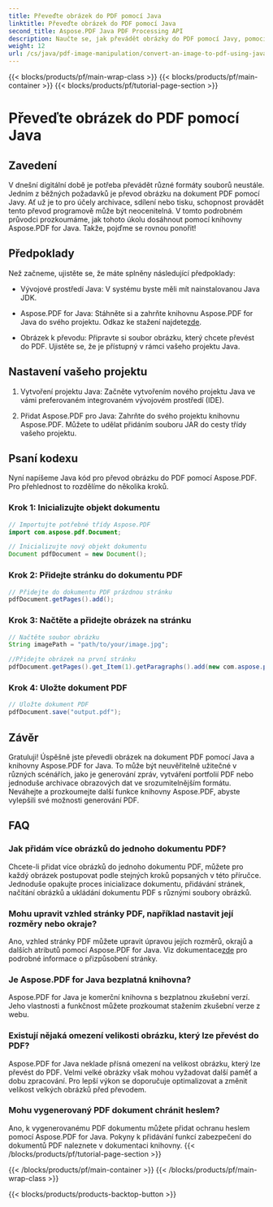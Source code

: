 ```yaml
---
title: Převeďte obrázek do PDF pomocí Java
linktitle: Převeďte obrázek do PDF pomocí Java
second_title: Aspose.PDF Java PDF Processing API
description: Naučte se, jak převádět obrázky do PDF pomocí Javy, pomocí tohoto komplexního průvodce. Zahrnuty podrobné pokyny a příklady kódu.
weight: 12
url: /cs/java/pdf-image-manipulation/convert-an-image-to-pdf-using-java/
---
```


{{< blocks/products/pf/main-wrap-class >}}
{{< blocks/products/pf/main-container >}}
{{< blocks/products/pf/tutorial-page-section >}}

# Převeďte obrázek do PDF pomocí Java


## Zavedení

V dnešní digitální době je potřeba převádět různé formáty souborů neustále. Jedním z běžných požadavků je převod obrázku na dokument PDF pomocí Javy. Ať už je to pro účely archivace, sdílení nebo tisku, schopnost provádět tento převod programově může být neocenitelná. V tomto podrobném průvodci prozkoumáme, jak tohoto úkolu dosáhnout pomocí knihovny Aspose.PDF for Java. Takže, pojďme se rovnou ponořit!

## Předpoklady

Než začneme, ujistěte se, že máte splněny následující předpoklady:

- Vývojové prostředí Java: V systému byste měli mít nainstalovanou Java JDK.

-  Aspose.PDF for Java: Stáhněte si a zahrňte knihovnu Aspose.PDF for Java do svého projektu. Odkaz ke stažení najdete[zde](https://releases.aspose.com/pdf/java/).

- Obrázek k převodu: Připravte si soubor obrázku, který chcete převést do PDF. Ujistěte se, že je přístupný v rámci vašeho projektu Java.

## Nastavení vašeho projektu

1. Vytvoření projektu Java: Začněte vytvořením nového projektu Java ve vámi preferovaném integrovaném vývojovém prostředí (IDE).

2. Přidat Aspose.PDF pro Java: Zahrňte do svého projektu knihovnu Aspose.PDF. Můžete to udělat přidáním souboru JAR do cesty třídy vašeho projektu.

## Psaní kodexu

Nyní napíšeme Java kód pro převod obrázku do PDF pomocí Aspose.PDF. Pro přehlednost to rozdělíme do několika kroků.

### Krok 1: Inicializujte objekt dokumentu

```java
// Importujte potřebné třídy Aspose.PDF
import com.aspose.pdf.Document;

// Inicializujte nový objekt dokumentu
Document pdfDocument = new Document();
```

### Krok 2: Přidejte stránku do dokumentu PDF

```java
// Přidejte do dokumentu PDF prázdnou stránku
pdfDocument.getPages().add();
```

### Krok 3: Načtěte a přidejte obrázek na stránku

```java
// Načtěte soubor obrázku
String imagePath = "path/to/your/image.jpg";

//Přidejte obrázek na první stránku
pdfDocument.getPages().get_Item(1).getParagraphs().add(new com.aspose.pdf.Image(imagePath));
```

### Krok 4: Uložte dokument PDF

```java
// Uložte dokument PDF
pdfDocument.save("output.pdf");
```

## Závěr

Gratuluji! Úspěšně jste převedli obrázek na dokument PDF pomocí Java a knihovny Aspose.PDF for Java. To může být neuvěřitelně užitečné v různých scénářích, jako je generování zpráv, vytváření portfolií PDF nebo jednoduše archivace obrazových dat ve srozumitelnějším formátu. Neváhejte a prozkoumejte další funkce knihovny Aspose.PDF, abyste vylepšili své možnosti generování PDF.

## FAQ

### Jak přidám více obrázků do jednoho dokumentu PDF?

Chcete-li přidat více obrázků do jednoho dokumentu PDF, můžete pro každý obrázek postupovat podle stejných kroků popsaných v této příručce. Jednoduše opakujte proces inicializace dokumentu, přidávání stránek, načítání obrázků a ukládání dokumentu PDF s různými soubory obrázků.

### Mohu upravit vzhled stránky PDF, například nastavit její rozměry nebo okraje?

Ano, vzhled stránky PDF můžete upravit úpravou jejích rozměrů, okrajů a dalších atributů pomocí Aspose.PDF for Java. Viz dokumentace[zde](https://reference.aspose.com/pdf/java/) pro podrobné informace o přizpůsobení stránky.

### Je Aspose.PDF for Java bezplatná knihovna?

Aspose.PDF for Java je komerční knihovna s bezplatnou zkušební verzí. Jeho vlastnosti a funkčnost můžete prozkoumat stažením zkušební verze z webu.

### Existují nějaká omezení velikosti obrázku, který lze převést do PDF?

Aspose.PDF for Java neklade přísná omezení na velikost obrázku, který lze převést do PDF. Velmi velké obrázky však mohou vyžadovat další paměť a dobu zpracování. Pro lepší výkon se doporučuje optimalizovat a změnit velikost velkých obrázků před převodem.

### Mohu vygenerovaný PDF dokument chránit heslem?

Ano, k vygenerovanému PDF dokumentu můžete přidat ochranu heslem pomocí Aspose.PDF for Java. Pokyny k přidávání funkcí zabezpečení do dokumentů PDF naleznete v dokumentaci knihovny.
{{< /blocks/products/pf/tutorial-page-section >}}

{{< /blocks/products/pf/main-container >}}
{{< /blocks/products/pf/main-wrap-class >}}

{{< blocks/products/products-backtop-button >}}
